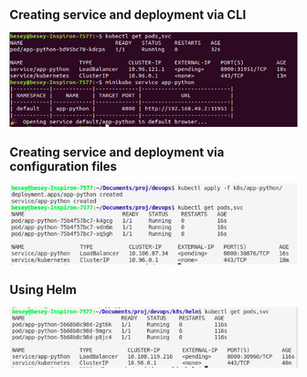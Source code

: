 ## Creating service and deployment via CLI
![Screenshot](lab9-1.png)
## Creating service and deployment via configuration files
![Screenshot](lab9-2.png)
## Using Helm
![Screenshot](lab10.png)